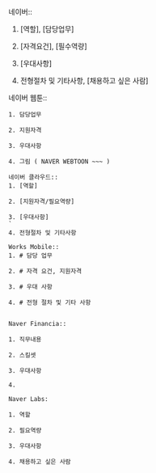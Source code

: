 네이버::

1. [역할], [담당업무]

2. [자격요건], [필수역량]

3. [우대사항]


4. 전형절차 및 기타사항,  [채용하고 싶은 사람]

네이버 웹툰::
~~~개발, ~~~ENGINEER
1. 담당업무

2. 지원자격 

3. 우대사항

4. 그림 ( NAVER WEBTOON ~~~ )

네이버 클라우드::
1. [역할]

2. [지원자격/필요역량]

3. [우대사항]
`
4. 전형절차 및 기타사항

Works Mobile::
1. # 담당 업무

2. # 자격 요건, 지원자격

3. # 우대 사항

4. # 전형 절차 및 기타 사항


Naver Financia::

1. 직무내용

2. 스킬셋

3. 우대사항

4. 

Naver Labs: 

1. 역할

2. 필요역량

3. 우대사항

4. 채용하고 싶은 사람






